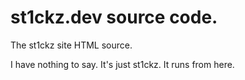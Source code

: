  <!DOCTYPE html>
  <html>
    <main>
      <body>
        <h1>st1ckz.dev source code.</h1>
        <p>The st1ckz site HTML source.</p>
        <p>I have nothing to say. It's just st1ckz. It runs from here.</p>
      </body>
    </main>
  </html>
